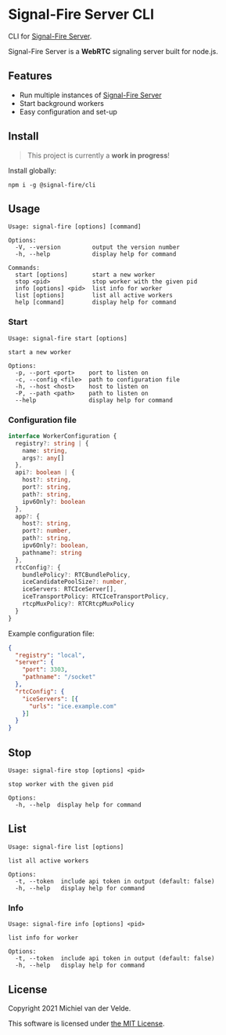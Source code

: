 # Signal-Fire Server CLI

CLI for [Signal-Fire Server](https://github.com/Signal-Fire/server).

Signal-Fire Server is a __WebRTC__ signaling server built for node.js.

## Features

* Run multiple instances of [Signal-Fire Server](https://github.com/Signal-Fire/server)
* Start background workers
* Easy configuration and set-up

## Install

> This project is currently a __work in progress__!

Install globally:

```
npm i -g @signal-fire/cli
```

## Usage

```
Usage: signal-fire [options] [command]

Options:
  -V, --version         output the version number
  -h, --help            display help for command

Commands:
  start [options]       start a new worker
  stop <pid>            stop worker with the given pid
  info [options] <pid>  list info for worker
  list [options]        list all active workers
  help [command]        display help for command
```

### Start

```
Usage: signal-fire start [options]

start a new worker

Options:
  -p, --port <port>    port to listen on
  -c, --config <file>  path to configuration file
  -h, --host <host>    host to listen on
  -P, --path <path>    path to listen on
  --help               display help for command
```

### Configuration file

```ts
interface WorkerConfiguration {
  registry?: string | {
    name: string,
    args?: any[]
  },
  api?: boolean | {
    host?: string,
    port?: string,
    path?: string,
    ipv6Only?: boolean
  },
  app?: {
    host?: string,
    port?: number,
    path?: string,
    ipv6Only?: boolean,
    pathname?: string
  },
  rtcConfig?: {
    bundlePolicy?: RTCBundlePolicy,
    iceCandidatePoolSize?: number,
    iceServers: RTCIceServer[],
    iceTransportPolicy: RTCIceTransportPolicy,
    rtcpMuxPolicy?: RTCRtcpMuxPolicy
  }
}
```

Example configuration file:

```json
{
  "registry": "local",
  "server": {
    "port": 3303,
    "pathname": "/socket"
  },
  "rtcConfig": {
    "iceServers": [{
      "urls": "ice.example.com"
    }]
  }
}
```

## Stop

```
Usage: signal-fire stop [options] <pid>

stop worker with the given pid

Options:
  -h, --help  display help for command
```

## List

```
Usage: signal-fire list [options]

list all active workers

Options:
  -t, --token  include api token in output (default: false)
  -h, --help   display help for command
```

### Info

```
Usage: signal-fire info [options] <pid>

list info for worker

Options:
  -t, --token  include api token in output (default: false)
  -h, --help   display help for command
```

## License

Copyright 2021 Michiel van der Velde.

This software is licensed under [the MIT License](LICENSE).
